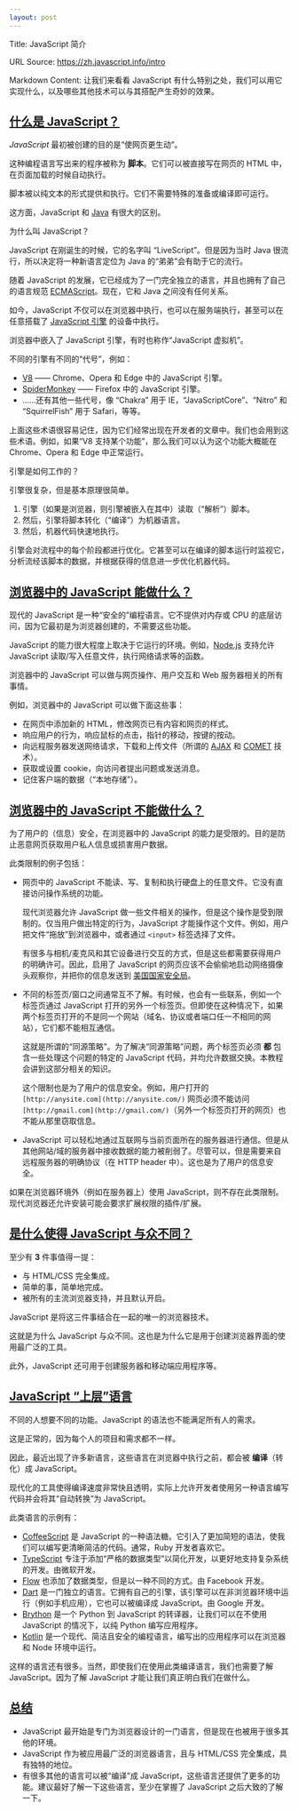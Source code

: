 ```yaml
---
layout: post
---
```

Title: JavaScript 简介

URL Source: https://zh.javascript.info/intro

Markdown Content:
让我们来看看 JavaScript 有什么特别之处，我们可以用它实现什么，以及哪些其他技术可以与其搭配产生奇妙的效果。

[什么是 JavaScript？](https://zh.javascript.info/intro#shen-me-shi-javascript)
--------------------------------------------------------------------------

_JavaScript_ 最初被创建的目的是“使网页更生动”。

这种编程语言写出来的程序被称为 **脚本**。它们可以被直接写在网页的 HTML 中，在页面加载的时候自动执行。

脚本被以纯文本的形式提供和执行。它们不需要特殊的准备或编译即可运行。

这方面，JavaScript 和 [Java](https://en.wikipedia.org/wiki/Java_(programming_language)) 有很大的区别。

为什么叫 JavaScript？

JavaScript 在刚诞生的时候，它的名字叫 “LiveScript”。但是因为当时 Java 很流行，所以决定将一种新语言定位为 Java 的“弟弟”会有助于它的流行。

随着 JavaScript 的发展，它已经成为了一门完全独立的语言，并且也拥有了自己的语言规范 [ECMAScript](http://en.wikipedia.org/wiki/ECMAScript)。现在，它和 Java 之间没有任何关系。

如今，JavaScript 不仅可以在浏览器中执行，也可以在服务端执行，甚至可以在任意搭载了 [JavaScript 引擎](https://en.wikipedia.org/wiki/JavaScript_engine) 的设备中执行。

浏览器中嵌入了 JavaScript 引擎，有时也称作“JavaScript 虚拟机”。

不同的引擎有不同的“代号”，例如：

*   [V8](https://en.wikipedia.org/wiki/V8_(JavaScript_engine)) —— Chrome、Opera 和 Edge 中的 JavaScript 引擎。
*   [SpiderMonkey](https://en.wikipedia.org/wiki/SpiderMonkey) —— Firefox 中的 JavaScript 引擎。
*   ……还有其他一些代号，像 “Chakra” 用于 IE，“JavaScriptCore”、“Nitro” 和 “SquirrelFish” 用于 Safari，等等。

上面这些术语很容易记住，因为它们经常出现在开发者的文章中。我们也会用到这些术语。例如，如果“V8 支持某个功能”，那么我们可以认为这个功能大概能在 Chrome、Opera 和 Edge 中正常运行。

引擎是如何工作的？

引擎很复杂，但是基本原理很简单。

1.  引擎（如果是浏览器，则引擎被嵌入在其中）读取（“解析”）脚本。
2.  然后，引擎将脚本转化（“编译”）为机器语言。
3.  然后，机器代码快速地执行。

引擎会对流程中的每个阶段都进行优化。它甚至可以在编译的脚本运行时监视它，分析流经该脚本的数据，并根据获得的信息进一步优化机器代码。

[浏览器中的 JavaScript 能做什么？](https://zh.javascript.info/intro#liu-lan-qi-zhong-de-javascript-neng-zuo-shen-me)
----------------------------------------------------------------------------------------------------------

现代的 JavaScript 是一种“安全的”编程语言。它不提供对内存或 CPU 的底层访问，因为它最初是为浏览器创建的，不需要这些功能。

JavaScript 的能力很大程度上取决于它运行的环境。例如，[Node.js](https://wikipedia.org/wiki/Node.js) 支持允许 JavaScript 读取/写入任意文件，执行网络请求等的函数。

浏览器中的 JavaScript 可以做与网页操作、用户交互和 Web 服务器相关的所有事情。

例如，浏览器中的 JavaScript 可以做下面这些事：

*   在网页中添加新的 HTML，修改网页已有内容和网页的样式。
*   响应用户的行为，响应鼠标的点击，指针的移动，按键的按动。
*   向远程服务器发送网络请求，下载和上传文件（所谓的 [AJAX](https://en.wikipedia.org/wiki/Ajax_(programming)) 和 [COMET](https://en.wikipedia.org/wiki/Comet_(programming)) 技术）。
*   获取或设置 cookie，向访问者提出问题或发送消息。
*   记住客户端的数据（“本地存储”）。

[浏览器中的 JavaScript 不能做什么？](https://zh.javascript.info/intro#liu-lan-qi-zhong-de-javascript-bu-neng-zuo-shen-me)
--------------------------------------------------------------------------------------------------------------

为了用户的（信息）安全，在浏览器中的 JavaScript 的能力是受限的。目的是防止恶意网页获取用户私人信息或损害用户数据。

此类限制的例子包括：

*   网页中的 JavaScript 不能读、写、复制和执行硬盘上的任意文件。它没有直接访问操作系统的功能。
    
    现代浏览器允许 JavaScript 做一些文件相关的操作，但是这个操作是受到限制的。仅当用户做出特定的行为，JavaScript 才能操作这个文件。例如，用户把文件“拖放”到浏览器中，或者通过 `<input>` 标签选择了文件。
    
    有很多与相机/麦克风和其它设备进行交互的方式，但是这些都需要获得用户的明确许可。因此，启用了 JavaScript 的网页应该不会偷偷地启动网络摄像头观察你，并把你的信息发送到 [美国国家安全局](https://en.wikipedia.org/wiki/National_Security_Agency)。
    
*   不同的标签页/窗口之间通常互不了解。有时候，也会有一些联系，例如一个标签页通过 JavaScript 打开的另外一个标签页。但即使在这种情况下，如果两个标签页打开的不是同一个网站（域名、协议或者端口任一不相同的网站），它们都不能相互通信。
    
    这就是所谓的“同源策略”。为了解决“同源策略”问题，两个标签页必须 **都** 包含一些处理这个问题的特定的 JavaScript 代码，并均允许数据交换。本教程会讲到这部分相关的知识。
    
    这个限制也是为了用户的信息安全。例如，用户打开的 `[http://anysite.com](http://anysite.com/)` 网页必须不能访问 `[http://gmail.com](http://gmail.com/)`（另外一个标签页打开的网页）也不能从那里窃取信息。
    
*   JavaScript 可以轻松地通过互联网与当前页面所在的服务器进行通信。但是从其他网站/域的服务器中接收数据的能力被削弱了。尽管可以，但是需要来自远程服务器的明确协议（在 HTTP header 中）。这也是为了用户的信息安全。
    

如果在浏览器环境外（例如在服务器上）使用 JavaScript，则不存在此类限制。现代浏览器还允许安装可能会要求扩展权限的插件/扩展。

[是什么使得 JavaScript 与众不同？](https://zh.javascript.info/intro#shi-shen-me-shi-de-javascript-yu-zhong-bu-tong)
---------------------------------------------------------------------------------------------------------

至少有 **3** 件事值得一提：

*   与 HTML/CSS 完全集成。
*   简单的事，简单地完成。
*   被所有的主流浏览器支持，并且默认开启。

JavaScript 是将这三件事结合在一起的唯一的浏览器技术。

这就是为什么 JavaScript 与众不同。这也是为什么它是用于创建浏览器界面的使用最广泛的工具。

此外，JavaScript 还可用于创建服务器和移动端应用程序等。

[JavaScript “上层”语言](https://zh.javascript.info/intro#javascript-shang-ceng-yu-yan)
----------------------------------------------------------------------------------

不同的人想要不同的功能。JavaScript 的语法也不能满足所有人的需求。

这是正常的，因为每个人的项目和需求都不一样。

因此，最近出现了许多新语言，这些语言在浏览器中执行之前，都会被 **编译**（转化）成 JavaScript。

现代化的工具使得编译速度非常快且透明，实际上允许开发者使用另一种语言编写代码并会将其“自动转换”为 JavaScript。

此类语言的示例有：

*   [CoffeeScript](https://coffeescript.org/) 是 JavaScript 的一种语法糖。它引入了更加简短的语法，使我们可以编写更清晰简洁的代码。通常，Ruby 开发者喜欢它。
*   [TypeScript](https://www.typescriptlang.org/) 专注于添加“严格的数据类型”以简化开发，以更好地支持复杂系统的开发。由微软开发。
*   [Flow](https://flow.org/) 也添加了数据类型，但是以一种不同的方式。由 Facebook 开发。
*   [Dart](https://www.dartlang.org/) 是一门独立的语言。它拥有自己的引擎，该引擎可以在非浏览器环境中运行（例如手机应用），它也可以被编译成 JavaScript。由 Google 开发。
*   [Brython](https://brython.info/) 是一个 Python 到 JavaScript 的转译器，让我们可以在不使用 JavaScript 的情况下，以纯 Python 编写应用程序。
*   [Kotlin](https://kotlinlang.org/docs/reference/js-overview.html) 是一个现代、简洁且安全的编程语言，编写出的应用程序可以在浏览器和 Node 环境中运行。

这样的语言还有很多。当然，即使我们在使用此类编译语言，我们也需要了解 JavaScript。因为了解 JavaScript 才能让我们真正明白我们在做什么。

[总结](https://zh.javascript.info/intro#zong-jie)
-----------------------------------------------

*   JavaScript 最开始是专门为浏览器设计的一门语言，但是现在也被用于很多其他的环境。
*   JavaScript 作为被应用最广泛的浏览器语言，且与 HTML/CSS 完全集成，具有独特的地位。
*   有很多其他的语言可以被“编译”成 JavaScript，这些语言还提供了更多的功能。建议最好了解一下这些语言，至少在掌握了 JavaScript 之后大致的了解一下。


